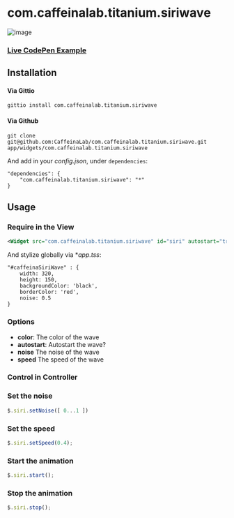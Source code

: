 com.caffeinalab.titanium.siriwave
=================================

![image](http://f.cl.ly/items/2q0I101D2t0p0W1Y0215/SWave.gif)

### [Live CodePen Example](http://cdpn.io/yfegd)

## Installation

#### Via Gittio

```
gittio install com.caffeinalab.titanium.siriwave
```

#### Via Github

```
git clone git@github.com:CaffeinaLab/com.caffeinalab.titanium.siriwave.git app/widgets/com.caffeinalab.titanium.siriwave
```

And add in your *config.json*, under `dependencies`:

```
"dependencies": {
    "com.caffeinalab.titanium.siriwave": "*"
}
```

## Usage

### Require in the View

```xml
<Widget src="com.caffeinalab.titanium.siriwave" id="siri" autostart="true" noise="1" color="#fff" />
```

And stylize globally via **app.tss*:

```
"#caffeinaSiriWave" : {
	width: 320,
	height: 150,
	backgroundColor: 'black',
	borderColor: 'red',
	noise: 0.5
}
```

### Options

* **color**: The color of the wave
* **autostart**: Autostart the wave?
* **noise** The noise of the wave
* **speed** The speed of the wave


### Control in Controller

### Set the noise

```javascript
$.siri.setNoise([ 0...1 ])
```

### Set the speed

```javascript
$.siri.setSpeed(0.4);
```

### Start the animation

```javascript
$.siri.start();
```

### Stop the animation

```javascript
$.siri.stop();
```
